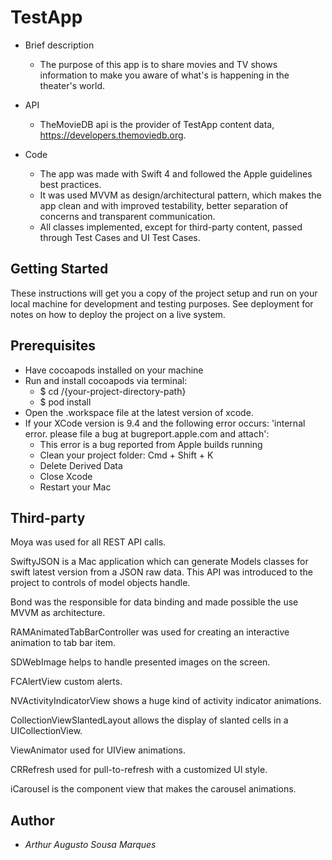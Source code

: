 # TestApp

* Brief description
  - The purpose of this app is to share movies and TV shows information to make you aware of what's is happening in the theater's world.

* API
  - TheMovieDB api is the provider of TestApp content data, https://developers.themoviedb.org. 

* Code
  - The app was made with Swift 4 and followed the Apple guidelines best practices. 
  - It was used MVVM as design/architectural pattern, which makes the app clean and with improved testability, better separation of concerns and transparent communication.
  - All classes implemented, except for third-party content, passed through Test Cases and UI Test Cases.

## Getting Started

These instructions will get you a copy of the project setup and run on your local machine for development and testing purposes. See deployment for notes on how to deploy the project on a live system.

## Prerequisites

* Have cocoapods installed on your machine
* Run and install cocoapods via terminal: 
  - $ cd /{your-project-directory-path}
  - $ pod install
* Open the .workspace file at the latest version of xcode.
* If your XCode version is 9.4 and the following error occurs: 'internal error. please file a bug at bugreport.apple.com and attach':
  - This error is a bug reported from Apple builds running
  - Clean your project folder: Cmd + Shift + K
  - Delete Derived Data
  - Close Xcode
  - Restart your Mac

## Third-party

Moya was used for all REST API calls.

SwiftyJSON is a Mac application which can generate Models classes for swift latest version from a JSON raw data. This API was introduced to the project to controls of model objects handle.

Bond was the responsible for data binding and made possible the use MVVM as architecture.

RAMAnimatedTabBarController was used for creating an interactive animation to tab bar item.

SDWebImage helps to handle presented images on the screen.

FCAlertView custom alerts.

NVActivityIndicatorView shows a huge kind of activity indicator animations.

CollectionViewSlantedLayout allows the display of slanted cells in a UICollectionView.

ViewAnimator used for UIView animations.

CRRefresh used for pull-to-refresh with a customized UI style.

iCarousel is the component view that makes the carousel animations.

## Author

* *Arthur Augusto Sousa Marques*
